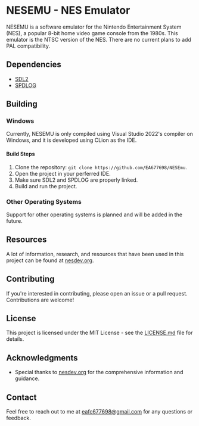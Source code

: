 # NESEMU - NES Emulator

NESEMU is a software emulator for the Nintendo Entertainment System (NES), a popular 8-bit home video game console from the 1980s.
This emulator is the NTSC version of the NES. There are no current plans to add PAL compatibility.

## Dependencies

- [SDL2](https://www.libsdl.org/download-2.0.php)
- [SPDLOG](https://github.com/gabime/spdlog)

## Building

### Windows

Currently, NESEMU is only compiled using Visual Studio 2022's compiler on Windows, and it is developed using CLion as the IDE.

#### Build Steps

1. Clone the repository: `git clone https://github.com/EA677698/NESEmu`.
2. Open the project in your perferred IDE.
3. Make sure SDL2 and SPDLOG are properly linked.
4. Build and run the project.

### Other Operating Systems

Support for other operating systems is planned and will be added in the future.

## Resources

A lot of information, research, and resources that have been used in this project can be found at [nesdev.org](https://nesdev.org).

## Contributing

If you're interested in contributing, please open an issue or a pull request. Contributions are welcome!

## License

This project is licensed under the MIT License - see the [LICENSE.md](LICENSE.md) file for details.

## Acknowledgments

- Special thanks to [nesdev.org](https://nesdev.org) for the comprehensive information and guidance.

## Contact

Feel free to reach out to me at eafc677698@gmail.com for any questions or feedback.
